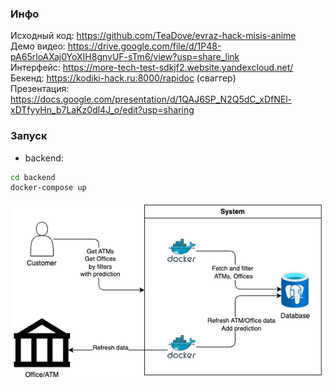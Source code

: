 ### Инфо
Исходный код: https://github.com/TeaDove/evraz-hack-misis-anime <br>
Демо видео: https://drive.google.com/file/d/1P48-pA65rloAXaj0YoXIH8gnvUF-sTm6/view?usp=share_link <br>
Интерфейс: https://more-tech-test-sdkjf2.website.yandexcloud.net/ <br>
Бекенд: https://kodiki-hack.ru:8000/rapidoc (сваггер)<br>
Презентация: https://docs.google.com/presentation/d/1QAJ6SP_N2Q5dC_xDfNEl-xDTfyyHn_b7LaKz0dl4J_o/edit?usp=sharing <br>

### Запуск
- backend:
```bash
cd backend
docker-compose up
```

![image.png](arch.png)

